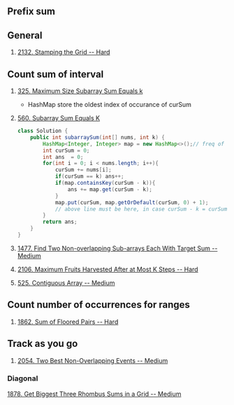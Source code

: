 ## Prefix sum

## General

1. [2132. Stamping the Grid -- Hard](https://leetcode.com/problems/stamping-the-grid/)

## Count sum of interval

1.  [325. Maximum Size Subarray Sum Equals k](https://leetcode.com/problems/maximum-size-subarray-sum-equals-k/)
    + HashMap store the oldest index of occurance of curSum

2. [560. Subarray Sum Equals K](https://leetcode.com/problems/subarray-sum-equals-k/)

   ```java
   class Solution {
       public int subarraySum(int[] nums, int k) {
           HashMap<Integer, Integer> map = new HashMap<>();// freq of sum
           int curSum = 0;
           int ans  = 0;
           for(int i = 0; i < nums.length; i++){
               curSum += nums[i];
               if(curSum == k) ans++;
               if(map.containsKey(curSum - k)){
                   ans += map.get(curSum - k);
               }
               map.put(curSum, map.getOrDefault(curSum, 0) + 1);
               // above line must be here, in case curSum - k = curSum; which means k = 0;
           }
           return ans;
       }
   }
   ```

   

3. [1477. Find Two Non-overlapping Sub-arrays Each With Target Sum -- Medium](https://leetcode.com/problems/find-two-non-overlapping-sub-arrays-each-with-target-sum/)

4. [2106. Maximum Fruits Harvested After at Most K Steps -- Hard](https://leetcode.com/problems/maximum-fruits-harvested-after-at-most-k-steps/)

3. [525. Contiguous Array -- Medium](https://leetcode.com/problems/contiguous-array/)

## Count number of occurrences for ranges

1. [1862. Sum of Floored Pairs --  Hard](https://leetcode.com/problems/sum-of-floored-pairs/)

## Track as you go

1. [2054. Two Best Non-Overlapping Events -- Medium](https://leetcode.com/problems/two-best-non-overlapping-events/)

### Diagonal

[1878. Get Biggest Three Rhombus Sums in a Grid -- Medium](https://leetcode.com/problems/get-biggest-three-rhombus-sums-in-a-grid/)

